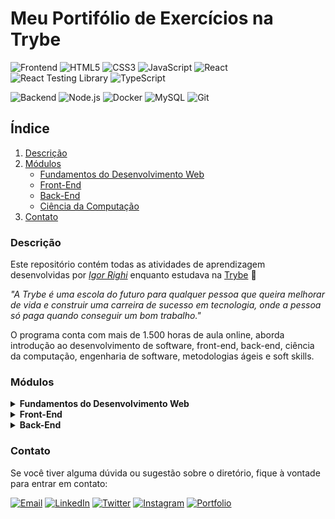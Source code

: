 # Meu Portifólio de Exercícios na Trybe
![Frontend](https://img.shields.io/badge/Frontend-333333?style=for-the-badge)
![HTML5](https://img.shields.io/badge/HTML5-E34F26?style=for-the-badge&logo=html5&logoColor=white)
![CSS3](https://img.shields.io/badge/CSS3-1572B6?style=for-the-badge&logo=css3&logoColor=white)
![JavaScript](https://img.shields.io/badge/JavaScript-F7DF1E?style=for-the-badge&logo=javascript&logoColor=black)
![React](https://img.shields.io/badge/React-61DAFB?style=for-the-badge&logo=react&logoColor=black)
![React Testing Library](https://img.shields.io/badge/RTL-61DAFB?style=for-the-badge)
![TypeScript](https://img.shields.io/badge/TypeScript-3178C6?style=for-the-badge&logo=typescript&logoColor=white)

![Backend](https://img.shields.io/badge/Backend-333333?style=for-the-badge)
![Node.js](https://img.shields.io/badge/Node.js-43853D?style=for-the-badge&logo=node.js&logoColor=white)
![Docker](https://img.shields.io/badge/Docker-2496ED?style=for-the-badge&logo=docker&logoColor=white)
![MySQL](https://img.shields.io/badge/MySQL-4479A1?style=for-the-badge&logo=mysql&logoColor=white)
![Git](https://img.shields.io/badge/Git-F05032?style=for-the-badge&logo=git&logoColor=white)

## Índice

1. [Descrição](#descrição)
2. [Módulos](#módulos)
    - [Fundamentos do Desenvolvimento Web](#)
    - [Front-End](#)
    - [Back-End](#)
    - [Ciência da Computação](#)
3. [Contato](#contato)

### Descrição

Este repositório contém todas as atividades de aprendizagem desenvolvidas por _[Igor Righi](https://www.linkedin.com/in/igor-righi/)_ enquanto estudava na [Trybe](https://www.betrybe.com/) 🚀

_"A Trybe é uma escola do futuro para qualquer pessoa que queira melhorar de vida e construir uma carreira de sucesso em tecnologia, onde a pessoa só paga quando conseguir um bom trabalho."_

O programa conta com mais de 1.500 horas de aula online, aborda introdução ao desenvolvimento de software, front-end, back-end, ciência da computação, engenharia de software, metodologias ágeis e soft skills.

### Módulos

<details>

  <summary><strong> Fundamentos do Desenvolvimento Web </strong></summary>

  #### Seção 1: Unix, SHell e Git

  - [:white_check_mark:] 1: _Unix & Shell_
  - [:white_check_mark:] 2: _Git - O que é e para que serve_
  - [:white_check_mark:] 3: _Git & GitHub - Entendendo os comandos_

  #### Seção 2: Introdução à HTML & CSS

  - [:white_check_mark:] 1: _HTML & CSS - Estruturas de páginas_
  - [:white_check_mark:] 2: _HTML & CSS - Primeiros passos em CSS_
  - [:white_check_mark:] 3: _HTML & CSS - Seletores e posicionamento_
  - [:white_check_mark:] 4: _HTML Semântico_
  - [:white_check_mark:] 5: _Projeto - Lessons Learned_

  #### Seção 3: Introdução à JavaScript

  - [:white_check_mark:] 1: _JavaScript - Primeiros passos_
  - [:white_check_mark:] 2: _JavaScript - Array e loop For_
  - [:white_check_mark:] 3: _JavaScript - Funções_
  - [:white_check_mark:] 4: _JavaScript - Objetos_
  - [:white_check_mark:] 5: _JavaScript ES6 - let, const, arrow functions e template literals_
  - [:white_check_mark:] 6: _Projeto - Playground Functions_

  #### Seção 4: JavaScript: DOM, Eventos e Web Storage

  - [:white_check_mark:] 1: _Javascript - DOM e seletores_
  - [:white_check_mark:] 2: _Javascript - Trabalhando com elementos_
  - [:white_check_mark:] 3: _Javascript - Eventos_
  - [:white_check_mark:] 4: _Javascript - Web Storage_
  - [:white_check_mark:] 5: _Projeto - Arte com Pixels_

  #### Seção 5: HTML e CSS: Forms, Flexbox e Responsivo

  - [:white_check_mark:] 1: _HTML & CSS - Forms_
  - [:white_check_mark:] 2: _Bibliotecas JavaScript e FrameworksCSS_
  - [:white_check_mark:] 3: _CSS Flexbox - Parte 1_
  - [:white_check_mark:] 4: _CSS Flexbox - Parte 2_
  - [:white_check_mark:] 5: _CSS Responsivo - Mobile First_
  - [:white_check_mark:] 6: _Projeto - Trybewarts_

  #### Seção 6: Introdução à JavaScript ES6 e Testes Unitários

  - [:white_check_mark:] 1: _Fluxo de exceções e manipulação de objetos_
  - [:white_check_mark:] 2: _Primeiros passos em Jest_
  - [:white_check_mark:] 3: _Matchers e cobertura de código_
  - [:white_check_mark:] 4: _Projeto - JavaScript Testes Unitários_

  #### Seção 7: Higher Order Functions do JavaScript ES6

- [:white_check_mark:] 1: _Introdução a Higher Order Functions_
- [:white_check_mark:] 2: _Higher Order Functions - sort e map_
- [:white_check_mark:] 3: _Higher Order Functions - filter e reduce_
- [:white_check_mark:] 4: _JavaScript ES6 - spread operator, rest parameters e object destructuring_
- [:white_check_mark:] 5: _JavaScript ES6 - Array destructuring, Default destructuring, Object property shorthand e default parameters_
- [:white_check_mark:] 6: _Projeto - Zoo Functions_
</details>

<details>
  <summary><strong> Front-End </strong></summary>

  #### Seção 1: Introdução ao Frontend e JavaScript assícrono

  - [:white_check_mark:] 1: _Ambiente de desenvolvimento_
  - [:white_check_mark:] 2: _JavaScript Assícrono - Promises e fetch_
  - [:white_check_mark:] 3: _Prática - Casa de Câmbio_
  - [:white_check_mark:] 4: _Async, await e testes assíncronos_
  - [:white_check_mark:] 5: _Projeto - iChoveu_

  #### Seção 2: Introdução ao React

  - [:white_check_mark:] 1: _Introdução ao React e ao Typescript_
  - [:white_check_mark:] 2: _Componentes React e Props_
  - [:white_check_mark:] 3: _Avançando em componentes_
  - [:white_check_mark:] 4: _Prática - Solar System_
  - [:white_check_mark:] 5: _Estados e eventos_
  - [:white_check_mark:] 6: _Formulários_
  - [:white_check_mark:] 7: _Prática - Store Back Office_
  - [:white_check_mark:] 8: _Projeto - Password Manager_

  #### Seção 3: Aprofundando no React

  - [:white_check_mark:] 1: _React Router_
  - [:white_check_mark:] 2: _useEffect_
  - [:white_check_mark:] 3: _Prática - Clonando o Twitter_
  - [:white_check_mark:] 4: _Projeto - Trybetunes_

  #### Seção 4: Testes automatizados com React Testing Library

  - [:white_check_mark:] 1: _Introdução a React Testing Library_
  - [:white_check_mark:] 2: _RTL - Mocks_
  - [:white_check_mark:] 3: _RTL - Testando React Router_
  - [:white_check_mark:] 4: _Projeto - Testes em React_

  #### Seção 5: Metodologias Ágeis

  - [:white_check_mark:] 1: _CSS Modules_
  - [:white_check_mark:] 2: _Styled Components_
  - [:white_check_mark:] 3: _Metodologias ágeis_
  - [:white_check_mark:] 4: _Projeto: Frontend Online Store_

  #### Seção 6: Gerenciamento de estado com Redux

  - [:white_check_mark:] 1: _Introdução ao Redux - O estado global da aplicação_
  - [:white_check_mark:] 2: _Usando o Redux no React_
  - [:white_check_mark:] 3: _Usando o Redux no React - Prática_
  - [:white_check_mark:] 4: _Usando o Redux no React - Actions Assíncronas_
  - [:white_check_mark:] 5: _Testes em React-Redux_
  - [:white_check_mark:] 6: _Projeto - Trybe Wallet_

  #### Seção 7: Componentes de Classes e Context API e React Hooks

  - [:white_check_mark:] 1: _Componentes de Classes_
  - [:white_check_mark:] 2: _Context API_
  - [:white_check_mark:] 3: _Custom Hooks_
  - [:white_check_mark:] 4: _Projeto - StarWars_

  #### Seção 8: Projeto - App de Receitas

  - [:white_check_mark:] 1: _Projeto - App de Receitas_

</details>

<details>
  <summary><strong> Back-End </strong></summary>

  #### Seção 1: Docker - Utilizando Containers

  - [:white_check_mark:] 1: _Utilizando Containers_
  - [:white_check_mark:] 2: _Manipulando Imagens no Docker_
  - [:white_check_mark:] 3: _Orquestrando Containers com Docker Compose_
  - [:white_check_mark:] 4: _Projeto - Docker ToDo List_

  #### Seção 2: Introdução ao SQL

  - [:white_check_mark:] 1: _Banco de dados SQL_
  - [:white_check_mark:] 2: _Encontrando Dados em um Banco de Dados_
  - [:white_check_mark:] 3: _Filtrando Dados de Forma Específicas_
  - [:white_check_mark:] 4: _Manipulando Tabelas_
  - [:white_check_mark:] 5: _Projeto - All for One_

  #### Seção 3: Funções SQL - JOINs e Normalização

  - [:white_check_mark:] 1: _Funções mais usadas no SQL_
  - [:white_check_mark:] 2: _Descomplicando JOINs_
  - [:white_check_mark:] 3: _Transformando Ideias em um Modelo de Banco de Dados_
  - [:white_check_mark:] 4: _Projeto - One for All_

  #### Seção 4: Introdução a Desenvolvimento Web com NodeJs

  - [:white_check_mark:] 1: _Runtime Assíncrono_
  - [:white_check_mark:] 2: _Rest API com Express_
  - [:white_check_mark:] 3: _Testes de Integração_
  - [:white_check_mark:] 4: _Express e Middlewares_
  - [:white_check_mark:] 5: _Express e MySQL_
  - [:white_check_mark:] 6: _Projeto - Talk Manager_

  #### Seção 5: Arquitetura de Software - Model, Service e Controller

  - [:white_check_mark:] 1: _Camada Model_
  - [:white_check_mark:] 2: _Refatorando a Camada Model_
  - [:white_check_mark:] 3: _Camada Servie_
  - [:white_check_mark:] 4: _Refatorando a Camada Service_
  - [:white_check_mark:] 5: _Refatorando a Camada Controller_
  - [:white_check_mark:] 6: _Projeto - Store Manager_

  #### Seção 6: NodeJs - ORM e Autenticação

  - [:white_check_mark:] 1: _Interface da Aplicação com o Banco de Dados_
  - [:white_check_mark:] 2: _Associations 1-1 e 1-N_
  - [:white_check_mark:] 3: _Associations N-N e Transactions_
  - [:white_check_mark:] 4: _JSON Web Token_
  - [:white_check_mark:] 5: _Projeto - API de Blogs_

  #### Seção 7: Implementação de Aplicações na Nuvem

  - [:white_check_mark:] 1: _Infraestrutura e Depoly com Railway_

  #### Seção 8: Introdução a TypeScript

  - [:white_check_mark:] 1: _Introdução a TypeScript_
  - [:white_check_mark:] 2: _Tipagem Estática e Generics_
  - [:white_check_mark:] 3: _Express com TypeScript_
  - [:white_check_mark:] 4: _Projeto - Trybesmith_

  #### Seção 9: Programação Orientada a Objetos

  - [:white_check_mark:] 1: _Introdução a Orientação a Objetos_
  - [:white_check_mark:] 2: _Herança e Composição_
  - [:white_check_mark:] 3: _Polimorfismo_
  - [:white_check_mark:] 4: _Introdução aos Principios SOD_
  - [:white_check_mark:] 4: _Introdução aos Principios LI_
  - [:white_check_mark:] 4: _Projeto - Trybers and Dragons_

  #### Seção 10: Projeto Trybe Futebol Clube

  - [:white_check_mark:] 1: _Express com Classes_
  - [:white_check_mark:] 2: _Projeto - TFC_

</details>

### Contato

Se você tiver alguma dúvida ou sugestão sobre o diretório, fique à vontade para entrar em contato:

[![Email](https://img.shields.io/badge/Email-D14836?style=for-the-badge&logo=gmail&logoColor=white)](mailto:righigordev@gmail.com)
[![LinkedIn](https://img.shields.io/badge/LinkedIn-0077B5?style=for-the-badge&logo=linkedin&logoColor=white)](https://www.linkedin.com/in/igor-righi/) [![Twitter](https://img.shields.io/badge/Twitter-1DA1F2?style=for-the-badge&logo=twitter&logoColor=white)](https://twitter.com/righigor) [![Instagram](https://img.shields.io/badge/Instagram-E4405F?style=for-the-badge&logo=instagram&logoColor=white)](https://www.instagram.com/righigor/) [![Portfolio](https://img.shields.io/badge/Portfolio-9cf?style=for-the-badge&logo=appveyor&logoColor=white)](https://righigordev.netlify.app/)